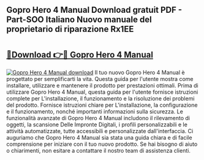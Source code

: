 ## Gopro Hero 4 Manual Download gratuit PDF - Part-SOO Italiano Nuovo manuale del proprietario di riparazione Rx1EE

# <h2><a href="http://dfge020.blite.top/?on=Gopro+Hero+4+Manual">🔗Download 👉🔴 Gopro Hero 4 Manual</a></h2>

[![Gopro Hero 4 Manual download](https://i.imgur.com/lujVjoI.png)](http://dfge020.blite.top/?on=Gopro+Hero+4+Manual)
Il tuo nuovo Gopro Hero 4 Manual è progettato per semplificarti la vita. Questa guida per l'utente mostra come installare, utilizzare e mantenere il prodotto per prestazioni ottimali. Prima di utilizzare Gopro Hero 4 Manual, questa guida per l'utente fornisce istruzioni complete per L'installazione, il funzionamento e la risoluzione dei problemi del prodotto. Fornisce istruzioni chiare per L'installazione, la configurazione e il funzionamento, nonché importanti informazioni sulla sicurezza. Le funzionalità avanzate di Gopro Hero 4 Manual includono il rilevamento di oggetti, la scansione Delle Impronte Digitali, i profili personalizzabili e le attività automatizzate, tutte accessibili e personalizzate dall'interfaccia. Ci auguriamo che Gopro Hero 4 Manual sia stata una guida chiara e di facile comprensione per iniziare con il tuo nuovo prodotto. Se hai bisogno di aiuto o chiarimenti, non esitare a contattare il nostro team di assistenza clienti.
